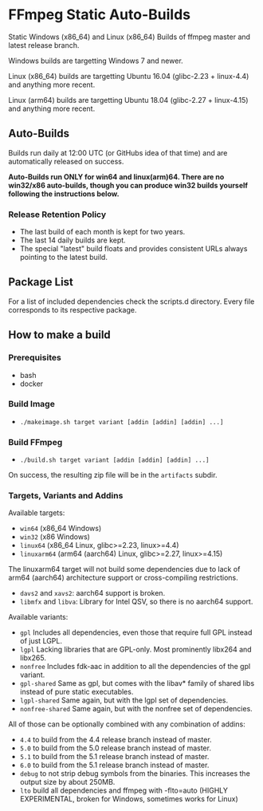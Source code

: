 # FFmpeg Static Auto-Builds

Static Windows (x86_64) and Linux (x86_64) Builds of ffmpeg master and latest release branch.

Windows builds are targetting Windows 7 and newer.

Linux (x86_64) builds are targetting Ubuntu 16.04 (glibc-2.23 + linux-4.4) and anything more recent.

Linux (arm64) builds are targetting Ubuntu 18.04 (glibc-2.27 + linux-4.15) and anything more recent.

## Auto-Builds

Builds run daily at 12:00 UTC (or GitHubs idea of that time) and are automatically released on success.

**Auto-Builds run ONLY for win64 and linux(arm)64. There are no win32/x86 auto-builds, though you can produce win32 builds yourself following the instructions below.**

### Release Retention Policy

- The last build of each month is kept for two years.
- The last 14 daily builds are kept.
- The special "latest" build floats and provides consistent URLs always pointing to the latest build.

## Package List

For a list of included dependencies check the scripts.d directory.
Every file corresponds to its respective package.

## How to make a build

### Prerequisites

* bash
* docker

### Build Image

* `./makeimage.sh target variant [addin [addin] [addin] ...]`

### Build FFmpeg

* `./build.sh target variant [addin [addin] [addin] ...]`

On success, the resulting zip file will be in the `artifacts` subdir.

### Targets, Variants and Addins

Available targets:
* `win64` (x86_64 Windows)
* `win32` (x86 Windows)
* `linux64` (x86_64 Linux, glibc>=2.23, linux>=4.4)
* `linuxarm64` (arm64 (aarch64) Linux, glibc>=2.27, linux>=4.15)

The linuxarm64 target will not build some dependencies due to lack of arm64 (aarch64) architecture support or cross-compiling restrictions.

* `davs2` and `xavs2`: aarch64 support is broken.
* `libmfx` and `libva`: Library for Intel QSV, so there is no aarch64 support.

Available variants:
* `gpl` Includes all dependencies, even those that require full GPL instead of just LGPL.
* `lgpl` Lacking libraries that are GPL-only. Most prominently libx264 and libx265.
* `nonfree` Includes fdk-aac in addition to all the dependencies of the gpl variant.
* `gpl-shared` Same as gpl, but comes with the libav* family of shared libs instead of pure static executables.
* `lgpl-shared` Same again, but with the lgpl set of dependencies.
* `nonfree-shared` Same again, but with the nonfree set of dependencies.

All of those can be optionally combined with any combination of addins:
* `4.4` to build from the 4.4 release branch instead of master.
* `5.0` to build from the 5.0 release branch instead of master.
* `5.1` to build from the 5.1 release branch instead of master.
* `6.0` to build from the 5.1 release branch instead of master.
* `debug` to not strip debug symbols from the binaries. This increases the output size by about 250MB.
* `lto` build all dependencies and ffmpeg with -flto=auto (HIGHLY EXPERIMENTAL, broken for Windows, sometimes works for Linux)
